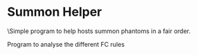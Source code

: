 # Summon Helper

\Simple program to help hosts summon phantoms in a fair order.

Program to analyse the different FC rules
